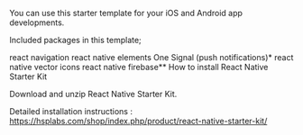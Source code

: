 You can use this starter template for your iOS and Android app developments.

Included packages in this template;

react navigation
react native elements
One Signal (push notifications)*
react native vector icons
react native firebase**
How to install React Native Starter Kit

Download and unzip React Native Starter Kit.

Detailed installation instructions : https://hsplabs.com/shop/index.php/product/react-native-starter-kit/
